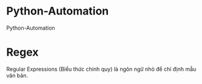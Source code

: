 # Python-Automation
Python-Automation

# Regex
Regular Expressions (Biểu thức chính quy) là ngôn ngữ nhỏ để chỉ định mẫu văn bản.

